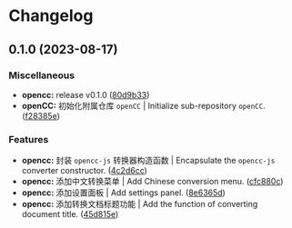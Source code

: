 # Changelog

## 0.1.0 (2023-08-17)


### Miscellaneous

* **opencc:** release v0.1.0 ([80d9b33](https://github.com/Zuoqiu-Yingyi/siyuan-plugin-opencc/commit/80d9b33c7f2b5af00d1abe56c44411391667085b))
* **openCC:** 初始化附属仓库 `openCC` | Initialize sub-repository `openCC`. ([f28385e](https://github.com/Zuoqiu-Yingyi/siyuan-plugin-opencc/commit/f28385e90a06dc9afff4f0fb776f2f47dd9f39b5))


### Features

* **opencc:** 封装 `opencc-js` 转换器构造函数 | Encapsulate the `opencc-js` converter constructor. ([4c2d6cc](https://github.com/Zuoqiu-Yingyi/siyuan-plugin-opencc/commit/4c2d6cc85374a29c4028faf4c50d58ca6106ec1e))
* **opencc:** 添加中文转换菜单 | Add Chinese conversion menu. ([cfc880c](https://github.com/Zuoqiu-Yingyi/siyuan-plugin-opencc/commit/cfc880c28cfff09592b122b189cafbb6d2975ce5))
* **opencc:** 添加设置面板 | Add settings panel. ([8e6365d](https://github.com/Zuoqiu-Yingyi/siyuan-plugin-opencc/commit/8e6365dfd5f84d0725b6233912c14538f8ac3512))
* **opencc:** 添加转换文档标题功能 | Add the function of converting document title. ([45d815e](https://github.com/Zuoqiu-Yingyi/siyuan-plugin-opencc/commit/45d815efaeb031b1e37fb4bfbc25f0a794bf5f3c))
